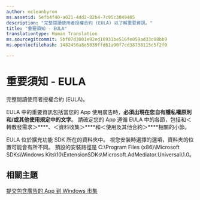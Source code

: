 ```yaml
---
author: mcleanbyron
ms.assetid: 5efb4f40-a021-4dd2-82b4-7c95c3849485
description: "完整閱讀使用者授權合約 (EULA) 以了解重要資訊。"
title: "重要須知 - EULA"
translationtype: Human Translation
ms.sourcegitcommit: 5bf07d3001e92ed16931be516fe059ad33c08bb9
ms.openlocfilehash: 1482450a8e5039ffd61a90f7cd38738115c5f2f0

---
```


# 重要須知 - EULA




完整閱讀使用者授權合約 (EULA)。

EULA 中的重要資訊包括當您的 App 使用廣告時，**必須出現在您自有隱私權原則和/或其他使用規定中的文字**。 請確定您的 App 遵循 EULA 中的各節，包括和＜轉散發需求＞****、＜資料收集＞****和＜使用及其他合約＞****相關的小節。

EULA 位於擴充功能 SDK 所在的資料夾中。 視您安裝時選擇的選項，資料夾的位置可能會有所不同。 預設的安裝路徑是 C:\\Program Files (x86)\\Microsoft SDKs\\Windows Kits\\10\\ExtensionSDKs\\Microsoft.AdMediator.Universal\\1.0。

## 相關主題

[提交包含廣告的 App 到 Windows 市集](submit-an-app-with-ads-to-the-windows-store.md)

 

 



<!--HONumber=Aug16_HO3-->


